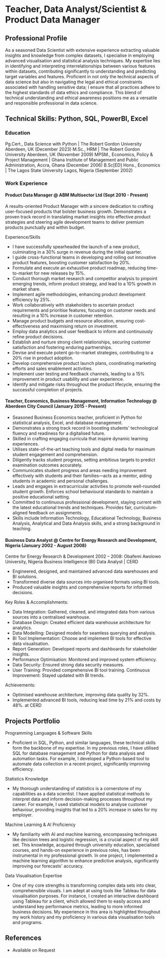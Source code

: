 # Teacher, Data Analyst/Scientist & Product Data Manager

## Professional Profile
As a seasoned Data Scientist with extensive experience extracting valuable insights and knowledge from complex datasets, I specialise in employing advanced visualisation and statistical analysis techniques. My expertise lies in identifying and interpreting interrelationships between various features within datasets, contributing significantly to understanding and predicting target variables and features. Proficient in not only the technical aspects of data science but also in navigating the legal and ethical constraints associated with handling sensitive data; I ensure that all practices adhere to the highest standards of data ethics and compliance. This blend of technical understanding and ethical awareness positions me as a versatile and responsible professional in data science.

## Technical Skills: Python, SQL, PowerBI, Excel

### Education
Pg.Cert., Data Science with Python | The Robert Gordon University Aberdeen, UK (December 2023)
M.Sc., HRM | The Robert Gordon University Aberdeen, UK (November 2009)
MPSM., Economics, Policy & Project Management  | Ghana Institute of Management and Public Administration, Accra, Ghana (December 2006)
B.Sc[ED] Hons., Economics | The Lagos State University Lagos, Nigeria (September 2002)

### Work Experience

#### Product Data Manager @ ABM Multisector Ltd (Sept 2010 - Present)
A results-oriented Product Manager with a sincere dedication to crafting user-focused products that bolster business growth. Demonstrates a proven track record in translating market insights into effective product strategies and steering agile development teams to deliver premium products punctually and within budget.

Experience/Skills
- I have successfully spearheaded the launch of a new product, culminating in a 30% surge in revenue during the initial quarter.
- I guide cross-functional teams in developing and rolling out innovative product features, boosting customer satisfaction by 20%.
- Formulate and execute an exhaustive product roadmap, reducing time-to-market for new releases by 15%.
- Conduct thorough market research and competitor analysis to pinpoint emerging trends, inform product strategy, and lead to a 10% growth in market share.
- Implement agile methodologies, enhancing product development efficiency by 25%.
- Work collaboratively with stakeholders to ascertain product requirements and prioritise features, focusing on customer needs and resulting in a 10% increase in customer retention.
- Manage product budgets and resource allocation, ensuring cost-effectiveness and maximising return on investment.
- Employ data analytics and user feedback to inform and continuously refine product decisions.
- Establish and nurture strong client relationships, securing customer satisfaction and fostering enduring partnerships.
- Devise and execute potent go-to-market strategies, contributing to a 20% rise in product adoption.
- Develop comprehensive product launch plans, coordinating marketing efforts and sales enablement activities.
- Implement user testing and feedback channels, leading to a 15% improvement in product usability and user experience.
- Identify and mitigate risks throughout the product lifecycle, ensuring the successful completion of projects.


#### Teacher, Economics, Business Management, Information Technology @ Aberdeen City Council (January 2015 - Present)
- Seasoned Business Economics teacher, proficient in Python for statistical analysis, Excel, and database management. 
- Demonstrates a strong track record in boosting students' technological fluency and readiness for a digitalised future. 
- Skilled in crafting engaging curricula that inspire dynamic learning experiences. 
- Utilises state-of-the-art teaching tools and digital media for maximum student engagement and comprehension.
- Diligently tracks student progress, setting ambitious targets to predict examination outcomes accurately. 
- Communicates student progress and areas needing improvement effectively with students and their families—acts as a mentor, aiding students in academic and personal challenges. 
- Leads and engages in extracurricular activities to promote well-rounded student growth. Enforces school behavioural standards to maintain a positive educational setting.
- Committed to continuous professional development, staying current with the latest educational trends and techniques. Provides fair, curriculum-aligned feedback on assignments.
- Skills include Information Technology, Educational Technology, Business Analysis, Analytical and Data Analysis skills, and a strong background in teaching.


#### Business Data Analyst @ Centre for Energy Research and Development, Nigeria (January 2002 - August 2008)
Centre for Energy Research & Development 2002 – 2008: Obafemi Awolowo University, Nigeria
Business Intelligence (BI) Data Analyst | CERD
- Engineered, designed, and maintained advanced data warehouses and BI solutions.
- Transformed diverse data sources into organised formats using BI tools.
- Produced valuable insights and comprehensive reports for informed decisions. 

Key Roles & Accomplishments: 
- Data Integration: Gathered, cleaned, and integrated data from various sources into a centralised warehouse. 
- Database Design: Created efficient data warehouse architecture for analytics. 
- Data Modelling: Designed models for seamless querying and analysis. 
- BI Tool Implementation: Choose and implement BI tools for effective data visualisation. 
- Report Generation: Developed reports and dashboards for stakeholder insights. 
- Performance Optimisation: Monitored and improved system efficiency. 
- Data Security: Ensured strong data security measures. 
- User Training: Provided comprehensive BI tool training. Continuous Improvement: Stayed updated with BI trends. 

Achievements:
- Optimised warehouse architecture, improving data quality by 32%.
- Implemented advanced BI tools, reducing lead time by 21% and costs by 48%. at CERD



## Projects Portfolio
Programming Languages & Software Skills
- Proficient in SQL, Python, and similar languages, these technical skills form the backbone of my expertise. In my previous roles, I have utilised SQL for database management and Python for data analysis and automation tasks. For example, I developed a Python-based tool to automate data collection in a recent project, significantly improving efficiency.

Statistics Knowledge
- My thorough understanding of statistics is a cornerstone of my capabilities as a data scientist. I have applied statistical methods to interpret data and inform decision-making processes throughout my career. For example, I used statistical models to analyse customer behaviour, providing insights that led to a 20% increase in sales for my employer.

Machine Learning & AI Proficiency
- My familiarity with AI and machine learning, encompassing techniques like decision trees and logistic regression, is a crucial aspect of my skill set. This knowledge, acquired through university education, specialised courses, and hands-on experience in previous roles, has been instrumental in my professional growth. In one project, I implemented a machine learning algorithm to enhance predictive analysis, significantly improving our forecasts' accuracy.

Data Visualisation Expertise
- One of my core strengths is transforming complex data sets into clear, comprehensible visuals. I am adept at using tools like  Tableau for data visualisation purposes. For instance, I created an interactive dashboard using Tableau for a client, which allowed them to easily access and understand key performance metrics, leading to more informed business decisions. My experience in this area is highlighted throughout my work history and my proficiency in various data visualisation tools and programs.

## References
- Available on Request
